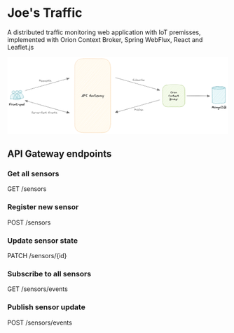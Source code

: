 # Joe's Traffic

A distributed traffic monitoring web application with IoT premisses, implemented with Orion Context Broker, Spring WebFlux, React and Leaflet.js

![Joe's Traffic Architecture](joestraffic-architecture.png)

## API Gateway endpoints

### Get all sensors

GET /sensors

### Register new sensor

POST /sensors

### Update sensor state

PATCH /sensors/{id}

### Subscribe to all sensors

GET /sensors/events

### Publish sensor update

POST /sensors/events
